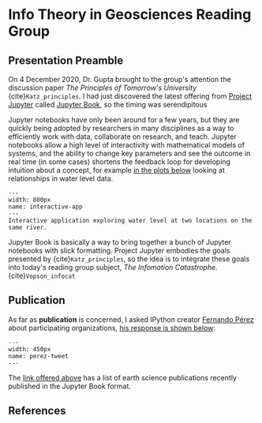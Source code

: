 # Info Theory in Geosciences Reading Group

## Presentation Preamble

On 4 December 2020, Dr. Gupta brought to the group's attention the discussion paper *The Principles of Tomorrow's University* {cite}`Katz_principles`.  I had just discovered the latest offering from [Project Jupyter](https://jupyter.org/) called [Jupyter Book](https://jupyterbook.org/intro.html), so the timing was serendipitous

Jupyter notebooks have only been around for a few years, but they are quickly being adopted by researchers in many disciplines as a way to efficiently work with data, collaborate on research, and teach.  Jupyter notebooks allow a high level of interactivity with mathematical models of systems, and the ability to change key parameters and see the outcome in real time (in some cases) shortens the feedback loop for developing intuition about a concept, for example [in the plots below](interactive-app) looking at relationships in water level data.

```{figure} img/interactive_app.gif
---
width: 800px
name: interactive-app
---
Interactive application exploring water level at two locations on the same river.  
```

Jupyter Book is basically a way to bring together a bunch of Jupyter notebooks with slick formatting.  Project Jupyter embodies the goals presented by {cite}`Katz_principles`, so the idea is to integrate these goals into today's reading group subject, *The Infomation Catastrophe.* {cite}`Vopson_infocat`

## Publication

As far as **publication** is concerned, I asked IPython creator [Fernando Pérez](https://bids.berkeley.edu/people/fernando-p%C3%A9rez) about participating organizations, [his response is shown below](perez-tweet):

```{figure} img/jupyter_tweet.png
---
width: 450px
name: perez-tweet
---
```

The [link offered above](https://earthcube.blog/2020/11/18/new-earthcube-peer-reviewed-jupyter-notebooks-now-available/) has a list of earth science publications recently published in the Jupyter Book format.  

## References

```{bibliography} references.bib
```
